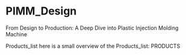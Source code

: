 # PIMM_Design
From Design to Production: A Deep Dive into Plastic Injection Molding Machine













Products_list
here is a small overview of the Products_list: PRODUCTS

